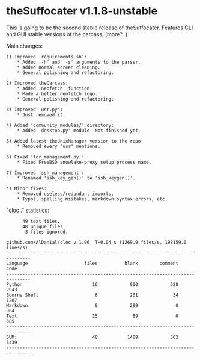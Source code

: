 # theSuffocater v1.1.8-unstable

This is going to be the second stable release of theSuffocater.
Features CLI and GUI stable versions of the carcass, (more?..) 

Main changes:
    
    1) Improved 'requirements.sh':
        * Added '-h' and '-s' arguments to the parser.
        * Added normal screen cleaning.
        * General polishing and refactoring.

    2) Improved theCarcass:
        * Added 'neofetch' function.
        * Made a better neofetch logo.
        * General polishing and refactoring.

    3) Improved 'usr.py':
        * Just removed it.
    
    4) Added 'community_modules/' directory:
        * Added 'desktop.py' module. Not finished yet.
    
    5) Added latest theUnixManager version to the repo:
        * Removed every 'usr' mentions.
    
    6) Fixed 'tor_management.py':
        * Fixed FreeBSD snowlake-proxy setup process name.
    
    7) Improved 'ssh_management':
        * Renamed 'ssh_key_gen()' to 'ssh_keygen()'.

    *) Minor fixes:
        * Removed useless/redundant imports.
        * Typos, spelling mistakes, markdown syntax errors, etc.

"cloc ." statistics:

```text
      49 text files.
      48 unique files.                              
       3 files ignored.

github.com/AlDanial/cloc v 1.96  T=0.04 s (1269.9 files/s, 198159.0 lines/s)
-------------------------------------------------------------------------------
Language                     files          blank        comment           code
-------------------------------------------------------------------------------
Python                          16            900            528           2943
Bourne Shell                     8            201             34           1207
Markdown                         9            299              0            904
Text                            15             89              0            385
-------------------------------------------------------------------------------
SUM:                            48           1489            562           5439
-------------------------------------------------------------------------------
```
